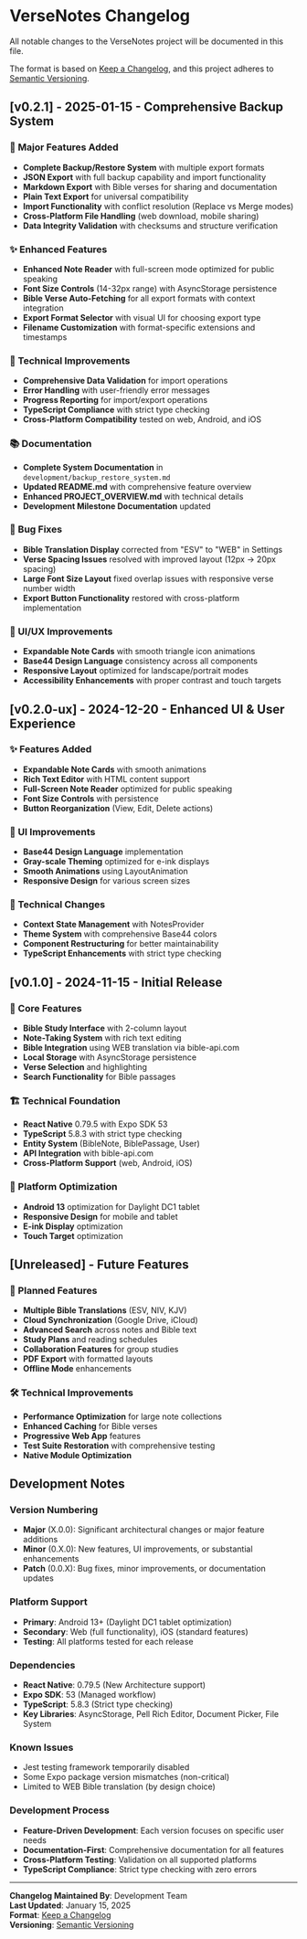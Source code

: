 # VerseNotes Changelog

All notable changes to the VerseNotes project will be documented in this file.

The format is based on [Keep a Changelog](https://keepachangelog.com/en/1.0.0/),
and this project adheres to [Semantic Versioning](https://semver.org/spec/v2.0.0.html).

## [v0.2.1] - 2025-01-15 - Comprehensive Backup System

### 🚀 Major Features Added
- **Complete Backup/Restore System** with multiple export formats
- **JSON Export** with full backup capability and import functionality
- **Markdown Export** with Bible verses for sharing and documentation
- **Plain Text Export** for universal compatibility
- **Import Functionality** with conflict resolution (Replace vs Merge modes)
- **Cross-Platform File Handling** (web download, mobile sharing)
- **Data Integrity Validation** with checksums and structure verification

### ✨ Enhanced Features
- **Enhanced Note Reader** with full-screen mode optimized for public speaking
- **Font Size Controls** (14-32px range) with AsyncStorage persistence
- **Bible Verse Auto-Fetching** for all export formats with context integration
- **Export Format Selector** with visual UI for choosing export type
- **Filename Customization** with format-specific extensions and timestamps

### 🔧 Technical Improvements
- **Comprehensive Data Validation** for import operations
- **Error Handling** with user-friendly error messages
- **Progress Reporting** for import/export operations
- **TypeScript Compliance** with strict type checking
- **Cross-Platform Compatibility** tested on web, Android, and iOS

### 📚 Documentation
- **Complete System Documentation** in `development/backup_restore_system.md`
- **Updated README.md** with comprehensive feature overview
- **Enhanced PROJECT_OVERVIEW.md** with technical details
- **Development Milestone Documentation** updated

### 🐛 Bug Fixes
- **Bible Translation Display** corrected from "ESV" to "WEB" in Settings
- **Verse Spacing Issues** resolved with improved layout (12px → 20px spacing)
- **Large Font Size Layout** fixed overlap issues with responsive verse number width
- **Export Button Functionality** restored with cross-platform implementation

### 🎨 UI/UX Improvements
- **Expandable Note Cards** with smooth triangle icon animations
- **Base44 Design Language** consistency across all components
- **Responsive Layout** optimized for landscape/portrait modes
- **Accessibility Enhancements** with proper contrast and touch targets

## [v0.2.0-ux] - 2024-12-20 - Enhanced UI & User Experience

### ✨ Features Added
- **Expandable Note Cards** with smooth animations
- **Rich Text Editor** with HTML content support
- **Full-Screen Note Reader** optimized for public speaking
- **Font Size Controls** with persistence
- **Button Reorganization** (View, Edit, Delete actions)

### 🎨 UI Improvements
- **Base44 Design Language** implementation
- **Gray-scale Theming** optimized for e-ink displays
- **Smooth Animations** using LayoutAnimation
- **Responsive Design** for various screen sizes

### 🔧 Technical Changes
- **Context State Management** with NotesProvider
- **Theme System** with comprehensive Base44 colors
- **Component Restructuring** for better maintainability
- **TypeScript Enhancements** with strict type checking

## [v0.1.0] - 2024-11-15 - Initial Release

### 🚀 Core Features
- **Bible Study Interface** with 2-column layout
- **Note-Taking System** with rich text editing
- **Bible Integration** using WEB translation via bible-api.com
- **Local Storage** with AsyncStorage persistence
- **Verse Selection** and highlighting
- **Search Functionality** for Bible passages

### 🏗️ Technical Foundation
- **React Native** 0.79.5 with Expo SDK 53
- **TypeScript** 5.8.3 with strict type checking
- **Entity System** (BibleNote, BiblePassage, User)
- **API Integration** with bible-api.com
- **Cross-Platform Support** (web, Android, iOS)

### 📱 Platform Optimization
- **Android 13** optimization for Daylight DC1 tablet
- **Responsive Design** for mobile and tablet
- **E-ink Display** optimization
- **Touch Target** optimization

## [Unreleased] - Future Features

### 🔮 Planned Features
- **Multiple Bible Translations** (ESV, NIV, KJV)
- **Cloud Synchronization** (Google Drive, iCloud)
- **Advanced Search** across notes and Bible text
- **Study Plans** and reading schedules
- **Collaboration Features** for group studies
- **PDF Export** with formatted layouts
- **Offline Mode** enhancements

### 🛠️ Technical Improvements
- **Performance Optimization** for large note collections
- **Enhanced Caching** for Bible verses
- **Progressive Web App** features
- **Test Suite Restoration** with comprehensive testing
- **Native Module Optimization**

## Development Notes

### Version Numbering
- **Major** (X.0.0): Significant architectural changes or major feature additions
- **Minor** (0.X.0): New features, UI improvements, or substantial enhancements
- **Patch** (0.0.X): Bug fixes, minor improvements, or documentation updates

### Platform Support
- **Primary**: Android 13+ (Daylight DC1 tablet optimization)
- **Secondary**: Web (full functionality), iOS (standard features)
- **Testing**: All platforms tested for each release

### Dependencies
- **React Native**: 0.79.5 (New Architecture support)
- **Expo SDK**: 53 (Managed workflow)
- **TypeScript**: 5.8.3 (Strict type checking)
- **Key Libraries**: AsyncStorage, Pell Rich Editor, Document Picker, File System

### Known Issues
- Jest testing framework temporarily disabled
- Some Expo package version mismatches (non-critical)
- Limited to WEB Bible translation (by design choice)

### Development Process
- **Feature-Driven Development**: Each version focuses on specific user needs
- **Documentation-First**: Comprehensive documentation for all features
- **Cross-Platform Testing**: Validation on all supported platforms
- **TypeScript Compliance**: Strict type checking with zero errors

---

**Changelog Maintained By**: Development Team  
**Last Updated**: January 15, 2025  
**Format**: [Keep a Changelog](https://keepachangelog.com/en/1.0.0/)  
**Versioning**: [Semantic Versioning](https://semver.org/spec/v2.0.0.html) 
